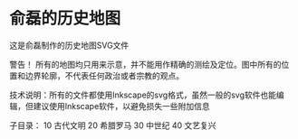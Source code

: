 # 俞磊的历史地图

这是俞磊制作的历史地图SVG文件


警告！ 所有的地图均只用来示意，并不能用作精确的测绘及定位。图中所有的位置和边界轮廓，不代表任何政治或者宗教的观点。

技术说明：所有的文件都使用Inkscape的svg格式，虽然一般的svg软件也能编辑，但建议使用Inkscape软件，以避免损失一些附加信息

子目录：
10  古代文明
20  希腊罗马
30  中世纪
40  文艺复兴
